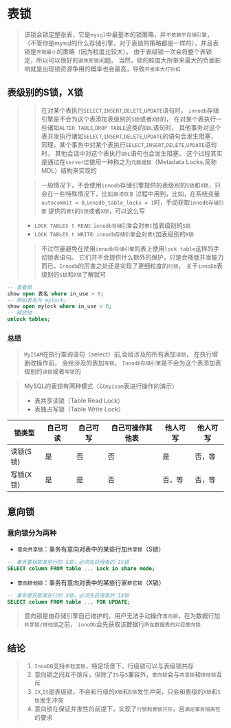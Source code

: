 # 表锁
> 该锁会锁定整张表，它是`mysql`中最基本的锁策略，并`不依赖于存储引擎`，
> （不管你是mysql的什么存储引擎，对于表锁的策略都是一样的），并且表锁是`开销最小`的策略（因为粒度比较大）。
> 由于表级锁一次会将整个表锁定，所以可以很好的`避免死锁`问题。
> 当然，锁的粒度大所带来最大的负面影响就是出现锁资源争用的概率也会最高，导致`并发率大打折扣`
## 表级别的S锁，X锁
>> 在对某个表执行`SELECT`,`INSERT`,`DELETE`,`UPDATE`语句时，
> `innodb`存储引擎是不会为这个表添加表级别的`S锁`或者`X锁`的，
> 在对某个表执行一些诸如`ALTER TABLE`,`DROP TABLE`这类的`DDL`语句时，
> 其他事务对这个表并发执行诸如`SELECT`,`INSERT`,`DELETE`,`UPDATE`的语句会发生阻塞，
> 同理，某个事务中对某个表执行`SELECT`,`INSERT`,`DELETE`,`UPDATE`语句时，
> 其他会话中对这个表执行`DDL`语句也会发生阻塞。
> 这个过程其实是通过在`server层`使用一种称之为`元数据锁`（Metadata Locks,简称MDL）结构来实现的
> 
>> 一般情况下，不会使用`innodb`存储引擎提供的表级别的`S锁`和`X锁`，只会在一些特殊情况下，比如`崩溃恢复`
> 过程中用到，比如，在系统变量`autocommit = 0`,`innodb_table_locks = 1`时，手动获取`innodb存储引擎`
> 提供的`表t`的`S锁`或者`X锁`，可以这么写
> - `LOCK TABLES t READ`: `innodb存储引擎`会对`表t`加表级别的`S锁`
> - `LOCK TABLES t WRITE`: `innodb存储引擎`会对`表t`加表级别的`X锁`
>
>> 不过尽量避免在使用`innodb存储引擎`的表上使用`lock table`这样的手动锁表语句。
> 它们并不会提供什么额外的保护，只是会降低并发能力而已，`Innodb`的厉害之处还是实现了更细粒度的`行锁`，
> 关于`innoDb`表级别的`S锁`和`X锁`了解就可

```sql
-- 查看锁
show open 表名 where in_use > 0;
-- 例如表名为 mylock;
show open mylock where in_use > 0;
-- 释放锁
unlock tables;
```

### 总结
> `MyISAM`在执行查询语句（select）前,会给涉及的所有表加`读锁`，
> 在执行增删改操作前， 会给涉及的表加`写锁`，
> `Innodb存储引擎`是不会为这个表添加表级别的`读锁`或者`写锁`的

> MySQL的表锁有两种模式（以`myisam`表进行操作的演示）
> - 表共享读锁（Table Read Lock）
> - 表独占写锁（Table Write Lock）

| 锁类型    | 自己可读 | 自己可写 | 自己可操作其他表 | 他人可写 | 他人可写 |
|--------|------|------|----------|------|------|
| 读锁(S锁) | 是    | 否    | 否        | 是    | 否，等  |
| 写锁(X锁) | 是    | 是    | 否        | 否，等  | 否，等  |

## 意向锁

### 意向锁分为两种
- `意向共享锁`：事务有意向对表中的某些行加`共享锁`（S锁）
```sql
-- 事务要获取某些行的 S锁，必须先获得表的`IS锁`
SELECT column FROM table ... Lock in share mode;
```
- `意向排他锁`：事务有意向对表中的某些行家`排它锁`（X锁）
```sql
-- 事务要获取某些行的 X锁，必须先获得表的`IX锁`
SELECT column FROM table ... FOR UPDATE;
```
> 意向锁是由存储引擎自己维护的，用户无法手动操作`意向锁`，在为数据行加`共享锁/排他锁`之前，
> `innoDb`会先获取该数据行`所在数据表的对应意向锁`

## 结论
> 1. `InnoDB`支持`多粒度锁`，特定场景下，行级锁可以与表级锁共存
> 2. 意向锁之间互不排斥，但除了`IS`与`S`兼容外，`意向锁`会与`共享锁`和`排他锁`互斥
> 3. `IX`,`IS`是表级锁，不会和行级的`X锁`和`S锁`发生冲突，只会和表级的`X锁`和`S锁`发生冲突
> 4. 意向锁在保证并发性的前提下，实现了`行锁和表锁共存`，且`满足事务隔离性`的要求